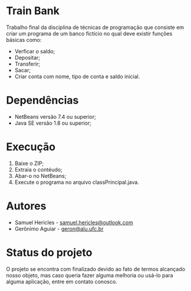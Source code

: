 # Train Bank
  Trabalho final da disciplina de técnicas de programação que consiste em criar um programa de um banco fictício no qual deve existir funções básicas como:
  + Verficar o saldo;
  + Depositar;
  + Transferir;
  + Sacar;
  + Criar conta com nome, tipo de conta e saldo inicial.
# Dependências
  + NetBeans versão 7.4 ou superior;
  + Java SE versão 1.8 ou superior;

# Execução
  1. Baixe o ZIP;
  2. Extraia o contéudo;
  3. Abar-o no NetBeans;
  4. Execute o programa no arquivo classPrincipal.java.

# Autores
  + Samuel Hericles - samuel.hericles@outlook.com
  + Gerônimo Aguiar - geron@alu.ufc.br
  
# Status do projeto
 O projeto se encontra com finalizado devido ao fato de termos alcançado nosso objeto, mas caso queria fazer alguma melhoria ou usá-lo para alguma aplicação, entre em contato conosco.
